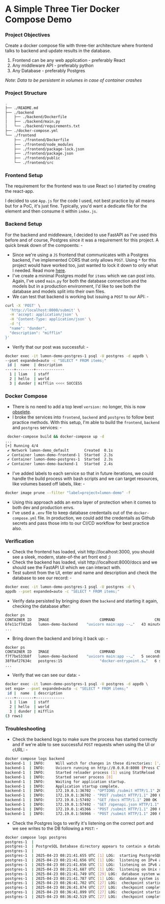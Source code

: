 # A Simple Three Tier Docker Compose Demo

### Project Objectives

Create a docker compose file with three-tier architecture where frontend talks to backend and update results in the database.

1. Frontend can be any web application - preferably React
2. Any middleware API - preferably python
3. Any Database - preferably Postgres
   
_Note: Data to be persistent in volumes in case of container crashes_

### Project Structure

```bash
.
├── ./README.md
├── ./backend
│   ├── ./backend/Dockerfile
│   ├── ./backend/main.py
│   └── ./backend/requirements.txt
├── ./docker-compose.yml
└── ./frontend
    ├── ./frontend/Dockerfile
    ├── ./frontend/node_modules
    ├── ./frontend/package-lock.json
    ├── ./frontend/package.json
    ├── ./frontend/public
    └── ./frontend/src
```

### Frontend Setup

The requirement for the frontend was to use React so I started by creating the react-app.

I decided to use `App.js` for the code I used, not best practice by all means but for a PoC, it's just fine.  Typically, you'd want a dedicate file for the element and then consume it within `index.js`.

### Backend Setup

For the backend and middleware, I decided to use FastAPI as I've used this before and of course, Postgres since it was a requirement for this project.  A quick break down of the compoents: -

- Since we're using a `JS` frontend that communicates with a Postgres backend, I've implemented CORS that only allows `POST`.  Using `*` for this project would have worked too, just wanted to lock it down to only what I needed.  Read more [here](https://fastapi.tiangolo.com/tutorial/cors/#use-corsmiddleware).
- I've create a minimal Postgres model for `items` which we can post into.  Again, I've used `main.py` for both the database connection and the models but in a production environment, I'd like to see both the database and models split into their own files.
- We can test that backend is working but issuing a `POST` to our API: -

```bash
curl -X 'POST' \
  'http://localhost:8000/submit' \
  -H 'accept: application/json' \
  -H 'Content-Type: application/json' \
  -d '{
  "name": "dunder",
  "description": "mifflin"
}'
```

- Verify that our post was successful: -

```bash
docker exec -it lumon-demo-postgres-1 psql -U postgres -d appdb \
--pset expanded=auto -c "SELECT * FROM items;"
 id |  name  | description 
----+--------+-------------
  1 | liam   | staff       
  2 | hello  | world       
  3 | dunder | mifflin <<<< SUCCESS
```

### Docker Compose

- There is no need to add a top level `version:` no longer, this is now [obselete](https://docs.docker.com/reference/compose-file/version-and-name/).
- I broke the services into `frontend`, `backend` and `postgres` to follow best practice methods.  With this setup, I'm able to build the `frontend`, `backend` and `postgres` services: -

```bash
 docker-compose build && docker-compose up -d
...
[+] Running 4/4
 ✔ Network lumon-demo_default       Created  0.1s
 ✔ Container lumon-demo-frontend-1  Started  2.3s
 ✔ Container lumon-demo-postgres-1  Started  2.3s
 ✔ Container lumon-demo-backend-1   Started  2.4s
```

- I've added labels to each service so that in future iterations, we could handle the build process with bash scripts and we can target resources, like volumes based off labels, like: -

```bash
docker image prune --filter "label=project=lumon-demo" -f
```

- Using this approach adds an extra layer of protection when it comes to both dev and production envs.
- I've used a `.env` file to keep database credentails out of the `docker-compose.yml` file.  In production, we could add the credentails as Github secrets and pass those into to our CI/CD workflow for best practice also.

### Verification

- Check the frontend has loaded, visit http://localhost:3000, you should see a sleek, modern, state-of-the art front end ;)
- Check the backend has loaded, visit http://localhost:8000/docs and we should see the FastAPI UI which we can interact with.
- Test submit from the UI, enter and name and description and check the database to see our record: -


```bash
docker exec -it lumon-demo-postgres-1 psql -U postgres -d \
appdb --pset expanded=auto -c "SELECT * FROM items;"
```

- Verify data persisted by bringing down the `backend` and starting it again, checking the database after:

```bash
docker ps
CONTAINER ID   IMAGE                       COMMAND                  CREATED          STATUS          PORTS                    NAMES
6fe11cf7d2a6   lumon-demo-backend    "uvicorn main:app --…"   43 minutes ago   Up 43 minutes   0.0.0.0:8000->8000/tcp   lumon-demo-backend-1
...
```

- Bring down the backend and bring it back up: -

```bash
docker ps
CONTAINER ID   IMAGE                       COMMAND                  CREATED          STATUS          PORTS                    NAMES
f7f7be533b8f   lumon-demo-backend    "uvicorn main:app --…"   5 seconds ago    Up 4 seconds    0.0.0.0:8000->8000/tcp   lumon-demo-backend-1
38f0af27634c   postgres:15                 "docker-entrypoint.s…"   6 seconds ago    Up 5 seconds    0.0.0.0:5432->5432/tcp   lumon-demo-postgres-1
...
```

- Verify that we can see our data: -

```bash
docker exec -it lumon-demo-postgres-1 psql -U postgres -d appdb \
set expa∙ --pset expanded=auto -c "SELECT * FROM items;"
 id |  name  | description 
----+--------+-------------
  1 | liam   | staff
  2 | hello  | world
  3 | dunder | mifflin
(3 rows)
```

### Troubleshooting

- Check the backend logs to make sure the process has started correctly and if we're able to see successful `POST` requests when using the UI or cURL: -

```bash
docker compose logs backend
backend-1  | INFO:     Will watch for changes in these directories: ['/app']
backend-1  | INFO:     Uvicorn running on http://0.0.0.0:8000 (Press CTRL+C to quit)
backend-1  | INFO:     Started reloader process [1] using StatReload
backend-1  | INFO:     Started server process [8]
backend-1  | INFO:     Waiting for application startup.
backend-1  | INFO:     Application startup complete.
backend-1  | INFO:     172.19.0.1:36702 - "OPTIONS /submit HTTP/1.1" 200 OK
backend-1  | INFO:     172.19.0.1:36702 - "POST /submit HTTP/1.1" 200 OK
backend-1  | INFO:     172.19.0.1:57492 - "GET /docs HTTP/1.1" 200 OK
backend-1  | INFO:     172.19.0.1:57492 - "GET /openapi.json HTTP/1.1" 200 OK
backend-1  | INFO:     172.19.0.1:45366 - "POST /submit HTTP/1.1" 200 OK
backend-1  | INFO:     172.19.0.1:56966 - "POST /submit HTTP/1.1" 200 OK
```

- Check the Postgres logs to verify it's listening on the correct port and we see writes to the DB following a `POST`: -

```bash
docker compose logs postgres
postgres-1  | 
postgres-1  | PostgreSQL Database directory appears to contain a database; Skipping initialization
postgres-1  | 
postgres-1  | 2025-04-23 08:21:41.655 UTC [1] LOG:  starting PostgreSQL 15.12 (Debian 15.12-1.pgdg120+1) on x86_64-pc-linux-gnu, compiled by gcc (Debian 12.2.0-14) 12.2.0, 64-bit
postgres-1  | 2025-04-23 08:21:41.656 UTC [1] LOG:  listening on IPv4 address "0.0.0.0", port 5432
postgres-1  | 2025-04-23 08:21:41.656 UTC [1] LOG:  listening on IPv6 address "::", port 5432
postgres-1  | 2025-04-23 08:21:41.687 UTC [1] LOG:  listening on Unix socket "/var/run/postgresql/.s.PGSQL.5432"
postgres-1  | 2025-04-23 08:21:41.749 UTC [29] LOG:  database system was shut down at 2025-04-23 08:14:05 UTC
postgres-1  | 2025-04-23 08:21:41.787 UTC [1] LOG:  database system is ready to accept connections
postgres-1  | 2025-04-23 08:26:41.702 UTC [27] LOG:  checkpoint starting: time
postgres-1  | 2025-04-23 08:26:41.874 UTC [27] LOG:  checkpoint complete: wrote 4 buffers (0.0%); 0 WAL file(s) added, 0 removed, 0 recycled; write=0.124 s, sync=0.015 s, total=0.172 s; sync files=3, longest=0.008 s, average=0.005 s; distance=0 kB, estimate=0 kB
postgres-1  | 2025-04-23 08:36:41.899 UTC [27] LOG:  checkpoint starting: time
postgres-1  | 2025-04-23 08:36:42.519 UTC [27] LOG:  checkpoint complete: wrote 6 buffers (0.0%); 0 WAL file(s) added, 0 removed, 0 recycled; write=0.531 s, sync=0.018 s, total=0.620 s; sync files=6, longest=0.010 s, average=0.003 s; distance=1 kB, estimate=1 kB
```
